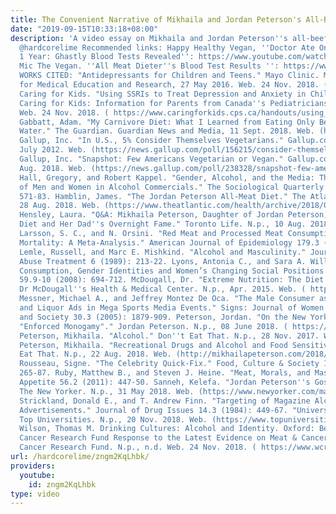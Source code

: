 ```yaml
---
title: The Convenient Narrative of Mikhaila and Jordan Peterson's All-Beef Diet
date: "2019-09-15T10:33:18+08:00"
description: 'A video essay on Mikhaila and Jordan Peterson''s all-beef diet. Twitter:
  @hardcorelime Recommended links: Happy Healthy Vegan, ''Doctor Ate Only Meat For
  1 Year: Ghastly Blood Tests Revealed'': https://www.youtube.com/watch?v=aQ6joer3raU
  Mic The Vegan. ''All Meat Dieter''s Blood Test Results '': https://www.youtube.com/watch?v=uxC_76sUIf8
  WORKS CITED: "Antidepressants for Children and Teens." Mayo Clinic. Mayo Foundation
  for Medical Education and Research, 27 May 2016. Web. 24 Nov. 2018. ( https://www.mayoclinic.org/diseases-conditions/teen-depression/in-depth/antidepressants/art-20047502)
  Caring for Kids. "Using SSRIs to Treat Depression and Anxiety in Children and Youth."
  Caring for Kids: Information for Parents from Canada''s Pediatricians. N.p., n.d.
  Web. 24 Nov. 2018. ( https://www.caringforkids.cps.ca/handouts/using_ssris_to_treat_depression_and_anxiety_in_children_and_youth)
  Gabbatt, Adam. "My Carnivore Diet: What I Learned from Eating Only Beef, Salt and
  Water." The Guardian. Guardian News and Media, 11 Sept. 2018. Web. (https://www.theguardian.com/food/2018/sep/10/my-carnivore-diet-jordan-peterson-beef)
  Gallup, Inc. "In U.S., 5% Consider Themselves Vegetarians." Gallup.com. N.p., 26
  July 2012. Web. (https://news.gallup.com/poll/156215/consider-themselves-vegetarians.aspx).
  Gallup, Inc. "Snapshot: Few Americans Vegetarian or Vegan." Gallup.com. N.p., 01
  Aug. 2018. Web. (https://news.gallup.com/poll/238328/snapshot-few-americans-vegetarian-vegan.aspx).
  Hall, Gregory, and Robert Kappel. "Gender, Alcohol, and the Media: The Portrayal
  of Men and Women in Alcohol Commercials." The Sociological Quarterly 59.4 (2018):
  571-83. Hamblin, James. "The Jordan Peterson All-Meat Diet." The Atlantic. N.p.,
  28 Aug. 2018. Web. (https://www.theatlantic.com/health/archive/2018/08/the-peterson-family-meat-cleanse/567613/).
  Hensley, Laura. "Q&A: Mikhaila Peterson, Daughter of Jordan Peterson, on Her All-beef
  Diet and Her Dad''s Overnight Fame." Toronto Life. N.p., 10 Aug. 2018. Web. (https://torontolife.com/city/life/qa-mikhaila-peterson-daughter-jordan-peterson-beef-diet-dads-overnight-fame/).
  Larsson, S. C., and N. Orsini. "Red Meat and Processed Meat Consumption and All-Cause
  Mortality: A Meta-Analysis." American Journal of Epidemiology 179.3 (2014): 282-89.
  Lemle, Russell, and Marc E. Mishkind. "Alcohol and Masculinity." Journal of Substance
  Abuse Treatment 6 (1989): 213-22. Lyons, Antonia C., and Sara A. Willott. "Alcohol
  Consumption, Gender Identities and Women’s Changing Social Positions." Sex Roles
  59.9-10 (2008): 694-712. McDougall, Dr. "Extreme Nutrition: The Diet of Eskimos."
  Dr McDougall''s Health & Medical Center. N.p., Apr. 2015. Web. ( https://www.drmcdougall.com/2015/04/30/extreme-nutrition-the-diet-of-eskimos/)
  Messner, Michael A., and Jeffrey Montez De Oca. "The Male Consumer as Loser: Beer
  and Liquor Ads in Mega Sports Media Events." Signs: Journal of Women in Culture
  and Society 30.3 (2005): 1879-909. Peterson, Jordan. "On the New York Times and
  "Enforced Monogamy"." Jordan Peterson. N.p., 08 June 2018. ( https://jordanbpeterson.com/media/on-the-new-york-times-and-enforced-monogamy/)
  Peterson, Mikhaila. "Alcohol." Don''t Eat That. N.p., 28 Nov. 2017. Web. (http://mikhailapeterson.com/2017/11/05/alcohol/).
  Peterson, Mikhaila. "Recreational Drugs and Alcohol and Food Sensitivities." Don''t
  Eat That. N.p., 22 Aug. 2018. Web. (http://mikhailapeterson.com/2018/08/09/recreational-drugs-and-alcohol-and-food-sensitivities/).
  Rousseau, Signe. "The Celebrity Quick-Fix." Food, Culture & Society 18.2 (2015):
  265-87. Ruby, Matthew B., and Steven J. Heine. "Meat, Morals, and Masculinity."
  Appetite 56.2 (2011): 447-50. Sanneh, Kelefa. "Jordan Peterson''s Gospel of Masculinity."
  The New Yorker. N.p., 31 May 2018. Web. (https://www.newyorker.com/magazine/2018/03/05/jordan-petersons-gospel-of-masculinity).
  Strickland, Donald E., and T. Andrew Finn. "Targeting of Magazine Alcohol Beverage
  Advertisements." Journal of Drug Issues 14.3 (1984): 449-67. "University of Toronto."
  Top Universities. N.p., 20 Nov. 2018. Web. (https://www.topuniversities.com/universities/university-toronto).
  Wilson, Thomas M. Drinking Cultures: Alcohol and Identity. Oxford: Berg, 2005. "World
  Cancer Research Fund Response to the Latest Evidence on Meat & Cancer Risk." World
  Cancer Research Fund. N.p., n.d. Web. 24 Nov. 2018. ( https://www.wcrf.org/int/world-cancer-research-fund-response-latest-evidence-meat-and-cancer-risk)'
url: /hardcorelime/zngm2KqLhbk/
providers:
  youtube:
    id: zngm2KqLhbk
type: video
---
```

